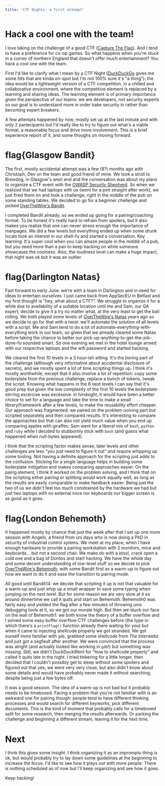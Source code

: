 ```yaml
---
title: 'CTF Nights: a first attempt'
---
```


# Hack a cool one with the team!

I love taking on the challenge of a good CTF [(Capture The Flag)](https://ctftime.org/ctf-wtf/). And I tend to have a preference for co-op games. So what happens when you're stuck in a corner of northern England that doesn't offer much entertainment? You hack a cool one with the team.

First I'd like to clarify what I mean by a CTF Night ([DuckDuckGo](https://duckduckgo.com/) gives me some hits that are kinda on-spot but I'm not 100% sure it's "a thing"): the idea would be a lightweight version of a CTF competition, in a chilled and collaborative environment, where the competitive element is replaced by a learning and sharing ideas. The learning element is of primary importance given the perspective of our teams: we are developers, not security experts so our goal is to understand more in order bake security in rather than becoming expert breakers.

A few attempts happened by now, mostly set up at the last minute and with only 2 partecipants but I'd really like to try to figure out what's a viable format, a reasonable focus and drive more involvement. This is a brief experience report of it, and some thoughs on moving forward.

# flag{Glasgow Bandit}

The first, mostly accidental attempt was a few (8?) months ago with Christoph, Dev on the team and good friend of mine. We took a stroll to Brewdog, in Glasgow's west end and the conversation was about my plans to organize a CTF event with the [OWASP Security Shepherd](https://www.owasp.org/index.php/OWASP_Security_Shepherd). So when we realized that we had laptops with us (went for a pint straight after work), we just fired them on and took a challenge, right in the middle of the pub on some standing tables. We decided to go for a beginner chellenge and picked [OverTheWire's Bandit](http://overthewire.org/wargames/bandit/). 

I completed Bandit already, so we ended up going for a pairing/coaching format. To be honest it's really hard to refrain from spoilers, but it also makes you realize that one can never stress enough the importance of manpages. We did a few levels but everything ended up when some drunk locals took an interest in our shell-fu and started a conversation. Key learning: It's super cool when you can amaze people in the middle of a pub, but you need more than a pair to keep hacking on while someone showcases the coolness. Also, the loudness level can make a huge impact, that night was ok but it was an outlier.

# flag{Darlington Natas}

Fast forward to early June: we're with a team in Darlington and in need for ideas to entertain ourselves. I just came back from AppSecEU in Belfast and my first thought is "hey, what about a CTF?". We struggle to organize it for a while due to availability of a suitable location until me and Sam, our QA expert, decide to give it a try no matter what, at the very least to get the ball rolling. We both played some levels of [OverTheWire's Natas](http://overthewire.org/wargames/natas/) years ago so we decide to go for that with a twist: we'll automate the solution of all levels with a script. Me and Sam tend to do a lot of automate-everything-with-everything work in our team, so given that we already cleared some Natas before taking the chance to better our pick-up-anything-to-get-the-job-done-fu sounded smart. So one evening we met in the hotel lounge armed with our respective laptops and the wifi password and started hacking.

We cleared the first 10 levels in a 3 hour-ish sitting. It's the boring part of the challenge (although very informative about accidental disclosure of secrets), and we mostly spent a lot of time scripting things up. I think it's mostly worthwhile, except that it also involve a lot of repetition: copy some boilerplate from the previous challenge, replace a bunch of tokens, tweak the script. Knowing what happens in the 6 next levels I can say that it's good prep but given the low complexity of the first 10 levels the boilerplate-stirring excercise was excessive. In hindsight, it would have been a better choice to set for a language and take the time to make a small library/framework after a few levels, to make the reusability effort cheaper. Our approach was fragmented: we paired on the problem-solving part but scripted separately and then compared results. It's interesting to compare the approaches but that can also not yield much value when you end up comparing apples with giraffes: Sam went for a liberal mix of `bash`, `python` and `ruby` while I decided to stubbornly stick with `bash` (and guess what happened when null-bytes appeared).

I think that the scripting factor makes sense, later levels and other challenges are less "you just need to figure it out" and require whipping up some tooling. Not having a definite approach for the scripting just adds to the confusion. Sticking for a single language helps in building some boilerplate mitigation and makes comparing approaches easier. On the pairig element, I think it worked on the problem solving, and I think that on the scripting either pairing or splitting would work equally well, as long as the results are easily comparable to make feedback easier. Being just the two of us we didn't feel too much constrained by the hardware we had but just two laptops with no external mice nor keyboards nor bigger screen is as good as it goes.

# flag{London Behemoth}

It happened mostly by chance that just the week after that I set up one more session with Angelo, a friend from uni days who is now doing a PhD in security of industrial control sytems. We meet at my place, when I have enough hardware to provide a pairing workstation with 2 monitors, mice and keyboards... but not a second chair. We make do with a stool, crack open a cold one and a bag of Doritos and start hacking. We have the whole day and some decent understanding of low-level stuff so we decide to pick [OverTheWire's Behemoth](http://overthewire.org/wargames/behemoth/), with some Bandit first as a warm-up to figure out how we want to do it and ease the transition to pairing mode.

All good until Bandit14: we decide that scripting it up is not that valuable for a warm-up and just whip up a small wrapper to save some typing when jumping on the next level. But for some reason we are very slow at it so around dinnertime we call it quits and start on Behemoth. Behemoth0 was fairly easy and yielded the flag after a few minutes of throwing unix debugging tools at it, so we got our morale high. But then we stuck our face on the wall of Behemoth1: we both know the theory of a buffer overflow and I solved some easy buffer overflow CTF challenges before (the type in which there's a `printFlag()` function already there waiting for you) but when it came to injecting shellcode properly we got stranded. We got ourself more familiar with `gdb`, grabbed some shellcode from *The Interwebz* and just got a segfault after another. We were convinced that the process was alright (and actually looked like working in `gdb`!) but something was missing. Still, we didn't DuckDuckWent for "how to shellcode properly" and called it quits late in the night. I tried tinkering for a little longer, then decided that I couldn't possibly get to sleep without some spoilers and figured out that yes, we were very very close, but also didn't know about some details and would have probably never made it without searching, despite being just a few bytes off.

It was a good session. The idea of a warm-up is not bad but it probably needs to be timeboxed. Facing a problem that you're not familiar with is an awkward one for pairing though: people tend to have different thinking processes and would search for different keyworks, pick different documents. This is the kind of moment that probably calls for a timeboxed split for some research, then merging the results afterwards. Or parking the challenge and beginning a different stream, leaving it for the next time.

# Next

I think this gives some insight. I think organizing it as an impromptu thing is ok, but would probably try to lay down some guidelines at the beginning to increase the focus. I'd like to see how it plays out with more people. There is nothing scheduled as of now but I'll keep organizing and see how it goes.

Keep hacking!

